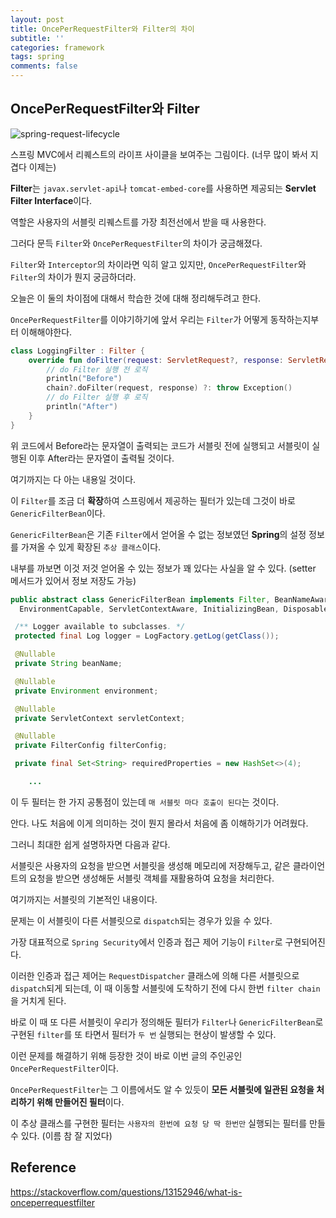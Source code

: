 ```yaml
---
layout: post
title: OncePerRequestFilter와 Filter의 차이
subtitle: ''
categories: framework
tags: spring
comments: false
---
```


## OncePerRequestFilter와 Filter

![spring-request-lifecycle](https://user-images.githubusercontent.com/43809168/102507949-2991f400-40c8-11eb-9a52-8684ff8e652e.jpg)

스프링 MVC에서 리퀘스트의 라이프 사이클을 보여주는 그림이다. (너무 많이 봐서 지겹다 이제는)

**Filter**는 `javax.servlet-api`나 `tomcat-embed-core`를 사용하면 제공되는 **Servlet Filter Interface**이다.

역할은 사용자의 서블릿 리퀘스트를 가장 최전선에서 받을 때 사용한다.

그러다 문득 `Filter`와 `OncePerRequestFilter`의 차이가 궁금해졌다.

`Filter`와 `Interceptor`의 차이라면 익히 알고 있지만, `OncePerRequestFilter`와 `Filter`의 차이가 뭔지 궁금하더라.

오늘은 이 둘의 차이점에 대해서 학습한 것에 대해 정리해두려고 한다.

`OncePerRequestFilter`를 이야기하기에 앞서 우리는 `Filter`가 어떻게 동작하는지부터 이해해야한다.

```kotlin
class LoggingFilter : Filter {
    override fun doFilter(request: ServletRequest?, response: ServletResponse?, chain: FilterChain?) {
        // do Filter 실행 전 로직
        println("Before")
        chain?.doFilter(request, response) ?: throw Exception()
        // do Filter 실행 후 로직
        println("After")
    }
}
```

위 코드에서 Before라는 문자열이 출력되는 코드가 서블릿 전에 실행되고 서블릿이 실행된 이후 After라는 문자열이 출력될 것이다.

여기까지는 다 아는 내용일 것이다.

이 `Filter`를 조금 더 **확장**하여 스프링에서 제공하는 필터가 있는데 그것이 바로 `GenericFilterBean`이다.

`GenericFilterBean`은 기존 `Filter`에서 얻어올 수 없는 정보였던 **Spring**의 설정 정보를 가져올 수 있게 확장된 `추상 클래스`이다.

내부를 까보면 이것 저것 얻어올 수 있는 정보가 꽤 있다는 사실을 알 수 있다. (setter 메서드가 있어서 정보 저장도 가능)

```java
public abstract class GenericFilterBean implements Filter, BeanNameAware, EnvironmentAware,
  EnvironmentCapable, ServletContextAware, InitializingBean, DisposableBean {

 /** Logger available to subclasses. */
 protected final Log logger = LogFactory.getLog(getClass());

 @Nullable
 private String beanName;

 @Nullable
 private Environment environment;

 @Nullable
 private ServletContext servletContext;

 @Nullable
 private FilterConfig filterConfig;

 private final Set<String> requiredProperties = new HashSet<>(4);

    ...
```

이 두 필터는 한 가지 공통점이 있는데 `매 서블릿 마다 호출이 된다`는 것이다.

안다. 나도 처음에 이게 의미하는 것이 뭔지 몰라서 처음에 좀 이해하기가 어려웠다.

그러니 최대한 쉽게 설명하자면 다음과 같다.

서블릿은 사용자의 요청을 받으면 서블릿을 생성해 메모리에 저장해두고, 같은 클라이언트의 요청을 받으면 생성해둔 서블릿 객체를 재활용하여 요청을 처리한다.

여기까지는 서블릿의 기본적인 내용이다.

문제는 이 서블릿이 다른 서블릿으로 `dispatch`되는 경우가 있을 수 있다.

가장 대표적으로 `Spring Security`에서 인증과 접근 제어 기능이 `Filter`로 구현되어진다.

이러한 인증과 접근 제어는 `RequestDispatcher` 클래스에 의해 다른 서블릿으로 `dispatch`되게 되는데, 이 때 이동할 서블릿에 도착하기 전에 다시 한번 `filter chain`을 거치게 된다.

바로 이 때 또 다른 서블릿이 우리가 정의해둔 필터가 `Filter`나 `GenericFilterBean`로 구현된 `filter`를 또 타면서 필터가 `두 번` 실행되는 현상이 발생할 수 있다.

이런 문제를 해결하기 위해 등장한 것이 바로 이번 글의 주인공인 `OncePerRequestFilter`이다.

`OncePerRequestFilter`는 그 이름에서도 알 수 있듯이 **모든 서블릿에 일관된 요청을 처리하기 위해 만들어진 필터**이다.

이 추상 클래스를 구현한 필터는 `사용자의 한번에 요청 당 딱 한번만` 실행되는 필터를 만들 수 있다. (이름 참 잘 지었다)

## Reference

<https://stackoverflow.com/questions/13152946/what-is-onceperrequestfilter>
